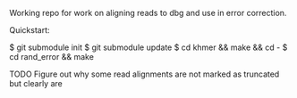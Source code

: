 Working repo for work on aligning reads to dbg and use in error correction.

Quickstart:

$ git submodule init
$ git submodule update
$ cd khmer && make && cd -
$ cd rand_error && make

TODO
Figure out why some read alignments are not marked as truncated but clearly are
